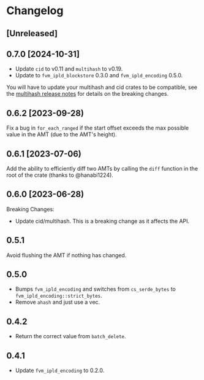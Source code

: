 # Changelog

## [Unreleased]

## 0.7.0 [2024-10-31]

- Update `cid` to v0.11 and `multihash` to v0.19.
- Update to `fvm_ipld_blockstore` 0.3.0 and `fvm_ipld_encoding` 0.5.0.

You will have to update your multihash and cid crates to be compatible, see the [multihash release notes](https://github.com/multiformats/rust-multihash/blob/master/CHANGELOG.md#-2023-06-06) for details on the breaking changes.

## 0.6.2 [2023-09-28)

Fix a bug in `for_each_ranged` if the start offset exceeds the max possible value in the AMT (due to the AMT's height).

## 0.6.1 [2023-07-06)

Add the ability to efficiently diff two AMTs by calling the `diff` function in the root of the crate (thanks to @hanabi1224).

## 0.6.0 [2023-06-28)

Breaking Changes:

- Update cid/multihash. This is a breaking change as it affects the API.

## 0.5.1

Avoid flushing the AMT if nothing has changed.

## 0.5.0

- Bumps `fvm_ipld_encoding` and switches from `cs_serde_bytes` to `fvm_ipld_encoding::strict_bytes`.
- Remove `ahash` and just use a vec.

## 0.4.2

- Return the correct value from `batch_delete`.

## 0.4.1

- Update `fvm_ipld_encoding` to 0.2.0.
